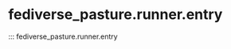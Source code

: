 <!--
SPDX-FileCopyrightText: 2023 Helge

SPDX-License-Identifier: CC-BY-4.0
-->

# fediverse_pasture.runner.entry

::: fediverse_pasture.runner.entry
